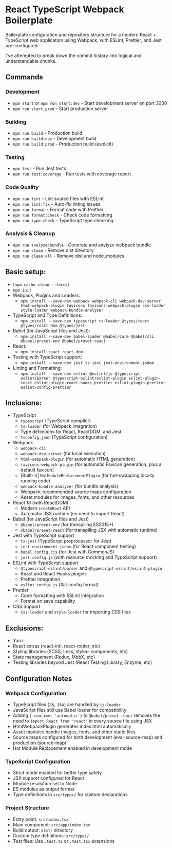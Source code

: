 React TypeScript Webpack Boilerplate
====================================

Boilerplate configuration and repository structure for a modern React + TypeScript web application using Webpack, with ESLint, Prettier, and Jest pre-configured.

I've attempted to break down the commit history into logical and understandable chunks.

## Commands

### Development
* `npm start` or `npm run start:dev` - Start development server on port 3000
* `npm run start:prod` - Start production server

### Building
* `npm run build` - Production build
* `npm run build:dev` - Development build
* `npm run build:prod` - Production build (explicit)

### Testing
* `npm test` - Run Jest tests
* `npm run test:coverage` - Run tests with coverage report

### Code Quality
* `npm run lint` - Lint source files with ESLint
* `npm run lint:fix` - Auto-fix linting issues
* `npm run format` - Format code with Prettier
* `npm run format:check` - Check code formatting
* `npm run type-check` - TypeScript type checking

### Analysis & Cleanup
* `npm run analyze:bundle` - Generate and analyze webpack bundle
* `npm run clean` - Remove dist directory
* `npm run clean:all` - Remove dist and node_modules

## Basic setup:

* (`npm cache clean --force`)
* `npm init`
* Webpack, Plugins and Loaders:
	* `npm install --save-dev webpack webpack-cli webpack-dev-server html-webpack-plugin favicons favicons-webpack-plugin css-loader style-loader webpack-bundle-analyzer`
* TypeScript and Type Definitions:
	* `npm install --save-dev typescript ts-loader @types/react @types/react-dom @types/jest`
* Babel (for JavaScript files and Jest):
	* `npm install --save-dev babel-loader @babel/core @babel/cli @babel/preset-env @babel/preset-react`
* React:
	* `npm install react react-dom`
* Testing with TypeScript support:
	* `npm install --save-dev jest ts-jest jest-environment-jsdom`
* Linting and Formatting:
	* `npm install --save-dev eslint @eslint/js @typescript-eslint/parser @typescript-eslint/eslint-plugin eslint-plugin-react eslint-plugin-react-hooks prettier eslint-plugin-prettier eslint-config-prettier`

## Inclusions:

* TypeScript
	* `typescript` (TypeScript compiler)
	* `ts-loader` (for Webpack integration)
	* Type definitions for React, ReactDOM, and Jest
	* `tsconfig.json` (TypeScript configuration)
* Webpack
	* `webpack-cli`
	* `webpack-dev-server` (for local execution)
	* `html-webpack-plugin` (for automatic HTML generation)
	* `favicons-webpack-plugin` (for automatic Favicon generation, plus a default favicon)
	* \[Built-in\] `HotModuleReplacementPlugin` (for hot-swapping locally running code)
	* `webpack-bundle-analyzer` (for bundle analysis)
	* Webpack-recommended source maps configuration
	* Asset modules for images, fonts, and other resources
* React 18 (with ReactDOM)
	* Modern `createRoot` API
	* Automatic JSX runtime (no need to import React)
* Babel (for JavaScript files and Jest)
	* `@babel/preset-env` (for transpiling ES2015+)
	* `@babel/preset-react` (for transpiling JSX with automatic runtime)
* Jest with TypeScript support
	* `ts-jest` (TypeScript preprocessor for Jest)
	* `jest-environment-jsdom` (for React component testing)
	* `babel.config.cjs` (for Jest with CommonJS)
	* `jest.config.js` (with resource mocking and TypeScript support)
* ESLint with TypeScript support
	* `@typescript-eslint/parser` and `@typescript-eslint/eslint-plugin`
	* React and React Hooks plugins
	* Prettier integration
	* `eslint.config.js` (flat config format)
* Prettier
	* Code formatting with ESLint integration
	* Format on save capability
* CSS Support
	* `css-loader` and `style-loader` for importing CSS files

## Exclusions:

* Yarn
* React extras (react-intl, react-router, etc)
* Styling libraries (SCSS, Less, styled-components, etc)
* State management (Redux, MobX, etc)
* Testing libraries beyond Jest (React Testing Library, Enzyme, etc)

## Configuration Notes

### Webpack Configuration
* TypeScript files (.ts, .tsx) are handled by `ts-loader`
* JavaScript files still use Babel loader for compatibility
* Adding `{ runtime: 'automatic'}` to `@babel/preset-react` removes the need to `import React from 'react'` in every source file using JSX
* HtmlWebpackPlugin generates index.html automatically
* Asset modules handle images, fonts, and other static files
* Source maps configured for both development (eval-source-map) and production (source-map)
* Hot Module Replacement enabled in development mode

### TypeScript Configuration
* Strict mode enabled for better type safety
* JSX support configured for React
* Module resolution set to Node
* ES modules as output format
* Type definitions in `src/types/` for custom declarations

### Project Structure
* Entry point: `src/index.tsx`
* Main component: `src/app/index.tsx`
* Build output: `dist/` directory
* Custom type definitions: `src/types/`
* Test files: Use `.test.ts` or `.test.tsx` extensions
